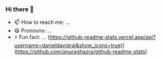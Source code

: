 ### Hi there 👋

<!-- - 🔭 I’m currently working on Web Development
- 🌱 I’m currently learning Machine Learning
- 👯 I’m looking to collaborate on ...
- 🤔 I’m looking for help with ...
- 💬 Ask me about ... -->
- 📫 How to reach me: ...
- 😄 Pronouns: ...
- ⚡ Fun fact: ...
(https://github-readme-stats.vercel.app/api?username=danieldavidraj&show_icons=true)](https://github.com/anuraghazra/github-readme-stats)
